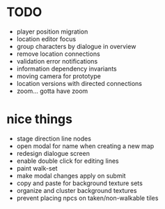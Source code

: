 # TODO
- player position migration
- location editor focus
- group characters by dialogue in overview
- remove location connections
- validation error notifications
- information dependency invariants
- moving camera for prototype
- location versions with directed connections
- zoom... gotta have zoom

# nice things
- stage direction line nodes
- open modal for name when creating a new map
- redesign dialogue screen
- enable double click for editing lines
- paint walk-set
- make modal changes apply on submit
- copy and paste for background texture sets
- organize and cluster background textures
- prevent placing npcs on taken/non-walkable tiles
